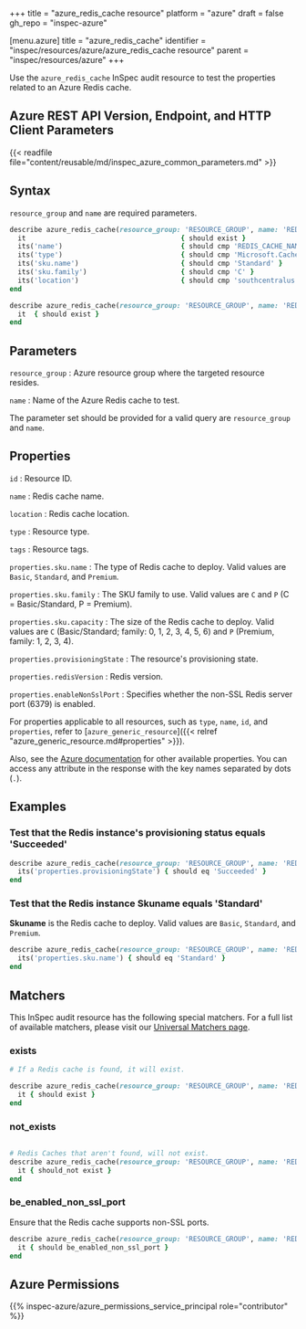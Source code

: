 +++
title = "azure_redis_cache resource"
platform = "azure"
draft = false
gh_repo = "inspec-azure"

[menu.azure]
title = "azure_redis_cache"
identifier = "inspec/resources/azure/azure_redis_cache resource"
parent = "inspec/resources/azure"
+++

Use the `azure_redis_cache` InSpec audit resource to test the properties related to an Azure Redis cache.

## Azure REST API Version, Endpoint, and HTTP Client Parameters

{{< readfile file="content/reusable/md/inspec_azure_common_parameters.md" >}}

## Syntax

`resource_group` and `name` are required parameters.

```ruby
describe azure_redis_cache(resource_group: 'RESOURCE_GROUP', name: 'REDIS_CACHE_NAME') do
  it                                      { should exist }
  its('name')                             { should cmp 'REDIS_CACHE_NAME' }
  its('type')                             { should cmp 'Microsoft.Cache/Redis' }
  its('sku.name')                         { should cmp 'Standard' }
  its('sku.family')                       { should cmp 'C' }
  its('location')                         { should cmp 'southcentralus' }
end
```

```ruby
describe azure_redis_cache(resource_group: 'RESOURCE_GROUP', name: 'REDIS_CACHE_NAME') do
  it  { should exist }
end
```

## Parameters

`resource_group`
: Azure resource group where the targeted resource resides.

`name`
: Name of the Azure Redis cache to test.

The parameter set should be provided for a valid query are `resource_group` and `name`.

## Properties

`id`
: Resource ID.

`name`
: Redis cache name.

`location`
: Redis cache location.

`type`
: Resource type.

`tags`
: Resource tags.

`properties.sku.name`
: The type of Redis cache to deploy. Valid values are `Basic`, `Standard`, and `Premium`.

`properties.sku.family`
: The SKU family to use. Valid values are `C` and `P` (C = Basic/Standard, P = Premium).

`properties.sku.capacity`
: The size of the Redis cache to deploy. Valid values are `C` (Basic/Standard; family: 0, 1, 2, 3, 4, 5, 6) and `P` (Premium, family: 1, 2, 3, 4).

`properties.provisioningState`
: The resource's provisioning state.

`properties.redisVersion`
: Redis version.

`properties.enableNonSslPort`
: Specifies whether the non-SSL Redis server port (6379) is enabled.

For properties applicable to all resources, such as `type`, `name`, `id`, and `properties`, refer to [`azure_generic_resource`]({{< relref "azure_generic_resource.md#properties" >}}).

Also, see the [Azure documentation](https://docs.microsoft.com/en-us/rest/api/redis/redis/get) for other available properties.
You can access any attribute in the response with the key names separated by dots (`.`).

## Examples

### Test that the Redis instance's provisioning status equals 'Succeeded'

```ruby
describe azure_redis_cache(resource_group: 'RESOURCE_GROUP', name: 'REDIS_CACHE_NAME') do
  its('properties.provisioningState') { should eq 'Succeeded' }
end
```

### Test that the Redis instance Skuname equals 'Standard'

**Skuname** is the Redis cache to deploy. Valid values are `Basic`, `Standard`, and `Premium`.

```ruby
describe azure_redis_cache(resource_group: 'RESOURCE_GROUP', name: 'REDIS_CACHE_NAME') do
  its('properties.sku.name') { should eq 'Standard' }
end
```

## Matchers

This InSpec audit resource has the following special matchers. For a full list of available matchers, please visit our [Universal Matchers page](/inspec/matchers/).

### exists

```ruby
# If a Redis cache is found, it will exist.

describe azure_redis_cache(resource_group: 'RESOURCE_GROUP', name: 'REDIS_CACHE_NAME') do
  it { should exist }
end
```

### not_exists

```ruby

# Redis Caches that aren't found, will not exist.
describe azure_redis_cache(resource_group: 'RESOURCE_GROUP', name: 'REDIS_CACHE_NAME') do
  it { should_not exist }
end
```

### be_enabled_non_ssl_port

Ensure that the Redis cache supports non-SSL ports.

```ruby
describe azure_redis_cache(resource_group: 'RESOURCE_GROUP', name: 'REDIS_CACHE_NAME') do
  it { should be_enabled_non_ssl_port }
end
```

## Azure Permissions

{{% inspec-azure/azure_permissions_service_principal role="contributor" %}}
